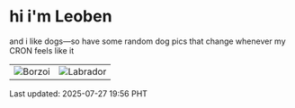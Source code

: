 # hi i'm Leoben

and i like dogs—so have some random dog pics that change whenever my CRON feels like it

|  |  |
|--------|----------|
| ![Borzoi](https://random-dog-vercel.vercel.app/api/random-borzoi?v=1753617417) | ![Labrador](https://random-dog-vercel.vercel.app/api/random-labrador?v=1753617417) |

Last updated: 2025-07-27 19:56 PHT
